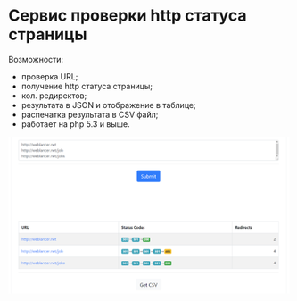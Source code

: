 # Сервис проверки http статуса страницы
Возможности:
- проверка URL;
- получение http статуса страницы;
- кол. редиректов;
- результата в JSON и отображение в таблице;
- распечатка результата в CSV файл;
- работает на php 5.3 и выше.

![Screenshot](Screenshot_1.png)
